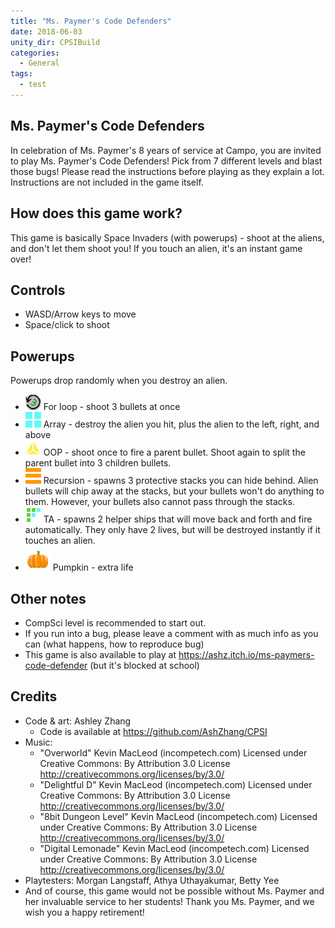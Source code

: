 ```yaml
---
title: "Ms. Paymer's Code Defenders"
date: 2018-06-03
unity_dir: CPSIBuild
categories:
  - General
tags:
  - test
---
```


## Ms. Paymer's Code Defenders
In celebration of Ms. Paymer's 8 years of service at Campo, you are invited to play Ms. Paymer's Code Defenders! Pick from 7 different levels and blast those bugs! Please read the instructions before playing as they explain a lot. Instructions are not included in the game itself.

## How does this game work?
This game is basically Space Invaders (with powerups) - shoot at the aliens, and don't let them shoot you! If you touch an alien, it's an instant game over!

## Controls
- WASD/Arrow keys to move
- Space/click to shoot

## Powerups
Powerups drop randomly when you destroy an alien.
- ![For loop](https://raw.githubusercontent.com/AshZhang/ashzhang.github.io/master/images/loop%20powerup.png) For loop - shoot 3 bullets at once
- ![Array](https://raw.githubusercontent.com/AshZhang/ashzhang.github.io/master/images/arraylist%20powerup.png) Array - destroy the alien you hit, plus the alien to the left, right, and above
- ![OOP](https://raw.githubusercontent.com/AshZhang/ashzhang.github.io/master/images/OOP%20powerup.png) OOP - shoot once to fire a parent bullet. Shoot again to split the parent bullet into 3 children bullets.
- ![recursion](https://raw.githubusercontent.com/AshZhang/ashzhang.github.io/master/images/recursion%20powerup.png) Recursion - spawns 3 protective stacks you can hide behind. Alien bullets will chip away at the stacks, but your bullets won't do anything to them. However, your bullets also cannot pass through the stacks.
- ![TA](https://raw.githubusercontent.com/AshZhang/ashzhang.github.io/master/images/TA%20powerup.png) TA - spawns 2 helper ships that will move back and forth and fire automatically.  They only have 2 lives, but will be destroyed instantly if it touches an alien.
- ![pumpkin](https://raw.githubusercontent.com/AshZhang/ashzhang.github.io/master/images/pumpkin%20powerup.png) Pumpkin - extra life

## Other notes
- CompSci level is recommended to start out.
- If you run into a bug, please leave a comment with as much info as you can (what happens, how to reproduce bug)
- This game is also available to play at https://ashz.itch.io/ms-paymers-code-defender (but it's blocked at school)

## Credits
- Code & art: Ashley Zhang
  - Code is available at https://github.com/AshZhang/CPSI
- Music:
  - "Overworld" Kevin MacLeod (incompetech.com) Licensed under Creative Commons: By Attribution 3.0 License http://creativecommons.org/licenses/by/3.0/
  - "Delightful D" Kevin MacLeod (incompetech.com) Licensed under Creative Commons: By Attribution 3.0 License http://creativecommons.org/licenses/by/3.0/
  - "8bit Dungeon Level" Kevin MacLeod (incompetech.com) Licensed under Creative Commons: By Attribution 3.0 License http://creativecommons.org/licenses/by/3.0/
  - "Digital Lemonade" Kevin MacLeod (incompetech.com) Licensed under Creative Commons: By Attribution 3.0 License http://creativecommons.org/licenses/by/3.0/
- Playtesters: Morgan Langstaff, Athya Uthayakumar, Betty Yee
- And of course, this game would not be possible without Ms. Paymer and her invaluable service to her students! Thank you Ms. Paymer, and we wish you a happy retirement!
